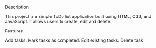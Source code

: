 Description

This project is a simple ToDo list application built using HTML, CSS, and JavaScript. It allows users to create, edit and delete.

Features

Add tasks.
Mark tasks as completed.
Edit existing tasks.
Delete task
